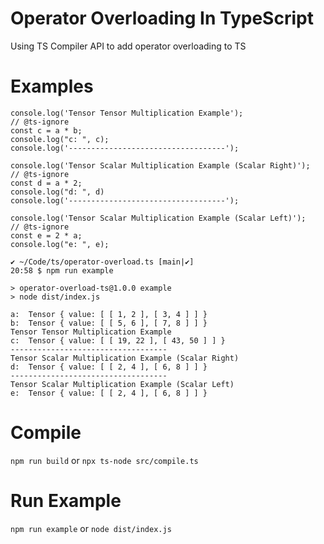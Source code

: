 # Operator Overloading In TypeScript
Using TS Compiler API to add operator overloading to TS

# Examples
```
console.log('Tensor Tensor Multiplication Example');
// @ts-ignore
const c = a * b;
console.log("c: ", c);
console.log('-----------------------------------');

console.log('Tensor Scalar Multiplication Example (Scalar Right)');
// @ts-ignore
const d = a * 2;
console.log("d: ", d)
console.log('-----------------------------------');

console.log('Tensor Scalar Multiplication Example (Scalar Left)');
// @ts-ignore
const e = 2 * a;
console.log("e: ", e);
```

```
✔ ~/Code/ts/operator-overload.ts [main|✔] 
20:58 $ npm run example

> operator-overload-ts@1.0.0 example
> node dist/index.js

a:  Tensor { value: [ [ 1, 2 ], [ 3, 4 ] ] }
b:  Tensor { value: [ [ 5, 6 ], [ 7, 8 ] ] }
Tensor Tensor Multiplication Example
c:  Tensor { value: [ [ 19, 22 ], [ 43, 50 ] ] }
-----------------------------------
Tensor Scalar Multiplication Example (Scalar Right)
d:  Tensor { value: [ [ 2, 4 ], [ 6, 8 ] ] }
-----------------------------------
Tensor Scalar Multiplication Example (Scalar Left)
e:  Tensor { value: [ [ 2, 4 ], [ 6, 8 ] ] }
```

# Compile
`npm run build` or `npx ts-node src/compile.ts`

# Run Example
`npm run example` or `node dist/index.js`